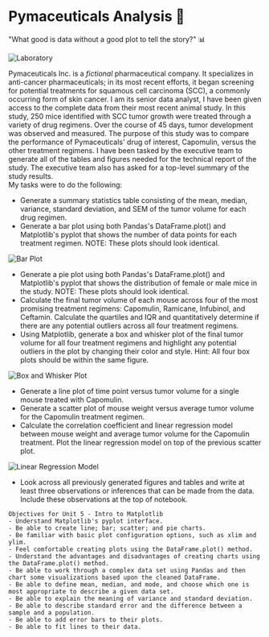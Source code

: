 # Pymaceuticals Analysis 💊
"What good is data without a good plot to tell the story?" 📊  

![Laboratory](https://github.com/RutgersCodingBootcamp/RU-JER-DATA-PT-01-2020/blob/master/02-Homework/05-Matplotlib/Instructions/Images/Laboratory.jpg?raw=true)  


Pymaceuticals Inc. is a *fictional* pharmaceutical company. It specializes in anti-cancer pharmaceuticals; in its most recent efforts, it began screening for potential treatments for squamous cell carcinoma (SCC), a commonly occurring form of skin cancer. I am its senior data analyst, I have been given access to the complete data from their most recent animal study. In this study, 250 mice identified with SCC tumor growth were treated through a variety of drug regimens. Over the course of 45 days, tumor development was observed and measured. The purpose of this study was to compare the performance of Pymaceuticals' drug of interest, Capomulin, versus the other treatment regimens. I have been tasked by the executive team to generate all of the tables and figures needed for the technical report of the study. The executive team also has asked for a top-level summary of the study results.  
My tasks were to do the following:
- Generate a summary statistics table consisting of the mean, median, variance, standard deviation, and SEM of the tumor volume for each drug regimen.
- Generate a bar plot using both Pandas's DataFrame.plot() and Matplotlib's pyplot that shows the number of data points for each treatment regimen. NOTE: These plots should look identical.  

![Bar Plot](https://github.com/ognjenstrbanovic/matplotlib-challenge/blob/master/screenshots/Bar%20Plot%20Screen%20Shot.jpg?raw=true)  

- Generate a pie plot using both Pandas's DataFrame.plot() and Matplotlib's pyplot that shows the distribution of female or male mice in the study. NOTE: These plots should look identical.
- Calculate the final tumor volume of each mouse across four of the most promising treatment regimens: Capomulin, Ramicane, Infubinol, and Ceftamin. Calculate the quartiles and IQR and quantitatively determine if there are any potential outliers across all four treatment regimens.
- Using Matplotlib, generate a box and whisker plot of the final tumor volume for all four treatment regimens and highlight any potential outliers in the plot by changing their color and style. Hint: All four box plots should be within the same figure.  

![Box and Whisker Plot](https://github.com/ognjenstrbanovic/matplotlib-challenge/blob/master/screenshots/Box%20and%20Whisker%20Plot.jpg?raw=true)  

- Generate a line plot of time point versus tumor volume for a single mouse treated with Capomulin.
- Generate a scatter plot of mouse weight versus average tumor volume for the Capomulin treatment regimen.
- Calculate the correlation coefficient and linear regression model between mouse weight and average tumor volume for the Capomulin treatment. Plot the linear regression model on top of the previous scatter plot.  

![Linear Regression Model](https://github.com/ognjenstrbanovic/matplotlib-challenge/blob/master/screenshots/Linear%20Regression%20Model.jpg?raw=true)  

- Look across all previously generated figures and tables and write at least three observations or inferences that can be made from the data. Include these observations at the top of notebook.
```
Objectives for Unit 5 - Intro to Matplotlib
- Understand Matplotlib's pyplot interface.
- Be able to create line; bar; scatter; and pie charts.
- Be familiar with basic plot configuration options, such as xlim and ylim.
- Feel comfortable creating plots using the DataFrame.plot() method.
- Understand the advantages and disadvantages of creating charts using the DataFrame.plot() method.
- Be able to work through a complex data set using Pandas and then chart some visualizations based upon the cleaned DataFrame.
- Be able to define mean, median, and mode, and choose which one is most appropriate to describe a given data set.
- Be able to explain the meaning of variance and standard deviation.
- Be able to describe standard error and the difference between a sample and a population.
- Be able to add error bars to their plots.
- Be able to fit lines to their data.
```
